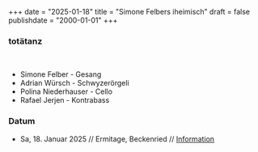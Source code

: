 +++
date = "2025-01-18"
title = "Simone Felbers iheimisch"
draft = false
publishdate = "2000-01-01"
+++
### totätanz
<br>

* Simone Felber - Gesang
* Adrian Würsch - Schwyzerörgeli
* Polina Niederhauser - Cello
* Rafael Jerjen - Kontrabass

### Datum

* Sa, 18. Januar 2025 // Ermitage, Beckenried // [Information](https://www.kulturverein-ermitage.ch/)
